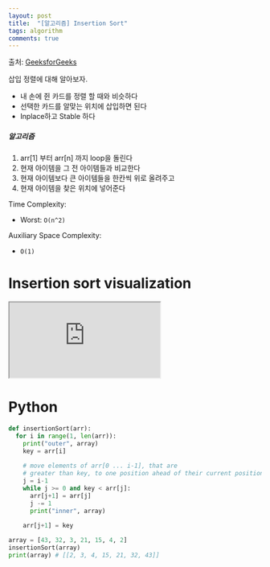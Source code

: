 ```yaml
---
layout: post
title:  "[알고리즘] Insertion Sort"
tags: algorithm
comments: true
---
```

출처: [GeeksforGeeks](https://www.geeksforgeeks.org/insertion-sort/)

삽입 정렬에 대해 알아보자. 

- 내 손에 쥔 카드를 정렬 할 때와 비슷하다
- 선택한 카드를 알맞는 위치에 삽입하면 된다
- Inplace하고 Stable 하다

##### 알고리즘
1. arr[1] 부터 arr[n] 까지 loop을 돌린다
2. 현재 아이템을 그 전 아이템들과 비교한다
3. 현재 아이템보다 큰 아이템들을 한칸씩 위로 올려주고
4. 현재 아이템을 찾은 위치에 넣어준다 

Time Complexity: 
- Worst: `O(n^2)` 

Auxiliary Space Complexity: 
- `O(1)`

# Insertion sort visualization
<!-- 16:9 aspect ratio -->
<div class="responsive-embed responsive-embed-16by9">
  <iframe class="responsive-embed-item" src="https://www.youtube-nocookie.com/embed/OGzPmgsI-pQ"></iframe>
</div>

# Python
```python
def insertionSort(arr):
  for i in range(1, len(arr)):
    print("outer", array)
    key = arr[i]
    
    # move elements of arr[0 ... i-1], that are
    # greater than key, to one position ahead of their current position
    j = i-1
    while j >= 0 and key < arr[j]:
      arr[j+1] = arr[j]
      j -= 1
      print("inner", array)
      
    arr[j+1] = key

array = [43, 32, 3, 21, 15, 4, 2]
insertionSort(array)
print(array) # [[2, 3, 4, 15, 21, 32, 43]]
```